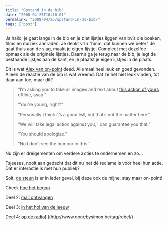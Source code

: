```yaml
---
title: "Opstand in de bib"
date: "2008-04-25T10:10:01"
permalink: "2008/04/25/opstand-in-de-bib/"
tags: ["post"]
---
```

Ja hallo, je gaat langs in de bib en je ziet lijstjes liggen van bv’s die boeken, films en muziek aanraden. Je denkt van “hmm, dat kunnen we beter” Je gaat thuis aan de slag, maakt je eigen lijstje. Compleet met dezelfde opmaak als de originele lijstjes. Daarna ga je terug naar de bib, je legt de bestaande lijstjes aan de kant, en je plaatst je eigen lijstjes in de plaats.

Dit is wat [Alex van on-point](http://www.on-point.be/ "http://www.on-point.be") deed. Allemaal heel leuk en goed gevonden. Alleen de reactie van de bib is wat vreemd. Dat ze het niet leuk vinden, tot daar aan toe, maar dit?

> “I’m asking you to take all images and text about [this action of yours](http://www.on-point.be/?p=1007) offline, asap.”
>
> “You’re young, right?”
>
> “Personally I think it’s a good list, but that’s not the matter here.”
>
> “We will take legal action against you, I can guarantee you that.”
>
> “You should apologize.”
>
> “No I don’t see the humour in this.”

Nu zijn er dreigementen om verdere acties te ondernemen en zo…

Tsjeeses, nooit aan gedacht dat dit nu net dé reclame is voor heel hun actie. Dat er interactie is met hun publiek?

Soit, [de steun](http://www.on-point.be/?p=1010#comments "http://www.on-point.be/?p=1010#comments") is er in ieder geval, bij deze ook de mijne, stay maar on-point!

Check [hoe het begon](http://www.on-point.be/?p=1007 "http://www.on-point.be/?p=1007")

Deel 2: [mail ontvangen](http://www.on-point.be/?p=1009 "http://www.on-point.be/?p=1009")

Deel 3: [in het hol van de leeuw](http://www.on-point.be/?p=1010 "http://www.on-point.be/?p=1010")

Deel 4: [op de radio](http://www.on-point.be/?p=1011 "http://www.on-point.be/?p=1011")[l](http://www.donebysimon.be/tag/rebel/)
